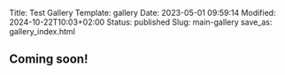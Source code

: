 Title: Test Gallery
Template: gallery
Date: 2023-05-01 09:59:14
Modified: 2024-10-22T10:03+02:00
Status: published
Slug: main-gallery
save_as: gallery_index.html

## Coming soon!

<div class="grid" id="the-gallery">
<div class="grid-sizer"></div>
<div class="grid-item">
  <a href="/images/gallery/DSC00372.jpg"
    data-pswp-width="4000"
    data-pswp-height="6000"
    target="_blank">
  <img src="/images/gallery/thumbnails/DSC00372.jpg" alt="" />

</a></div>
<div class="grid-item">
  <a href="/images/gallery/DSC01109.jpg"
    data-pswp-width="6000"
    data-pswp-height="4000"
    target="_blank">
  <img src="/images/gallery/thumbnails/DSC01109.jpg" alt="" />

</a></div>
<div class="grid-item">
  <a href="/images/gallery/DSC00306.jpg"
    data-pswp-width="6000"
    data-pswp-height="4000"
    target="_blank">
  <img src="/images/gallery/thumbnails/DSC00306.jpg" alt="" />

</a></div>
<div class="grid-item">
  <a href="/images/gallery/DSC00267.jpg"
    data-pswp-width="6000"
    data-pswp-height="4000"
    target="_blank">
  <img src="/images/gallery/thumbnails/DSC00267.jpg" alt="" />

</a></div>
<div class="grid-item">
  <a href="/images/gallery/DSC00753.jpg"
    data-pswp-width="6000"
    data-pswp-height="4000"
    target="_blank">
  <img src="/images/gallery/thumbnails/DSC00753.jpg" alt="" />

</a></div>
<div class="grid-item">
  <a href="/images/gallery/DSC08982.jpg"
    data-pswp-width="4000"
    data-pswp-height="6000"
    target="_blank">
  <img src="/images/gallery/thumbnails/DSC08982.jpg" alt="" />

</a></div>
<div class="grid-item">
  <a href="/images/gallery/DSC03578.jpg"
    data-pswp-width="4000"
    data-pswp-height="6000"
    target="_blank">
  <img src="/images/gallery/thumbnails/DSC03578.jpg" alt="" />

</a></div>
<div class="grid-item">
  <a href="/images/gallery/DSC02337.jpg"
    data-pswp-width="6000"
    data-pswp-height="4000"
    target="_blank">
  <img src="/images/gallery/thumbnails/DSC02337.jpg" alt="" />

</a></div>
<div class="grid-item">
  <a href="/images/gallery/DSC00314.jpg"
    data-pswp-width="6000"
    data-pswp-height="4000"
    target="_blank">
  <img src="/images/gallery/thumbnails/DSC00314.jpg" alt="" />

</a></div>
<div class="grid-item">
  <a href="/images/gallery/DSC00438.jpg"
    data-pswp-width="6000"
    data-pswp-height="4000"
    target="_blank">
  <img src="/images/gallery/thumbnails/DSC00438.jpg" alt="" />

</a></div>
<div class="grid-item">
  <a href="/images/gallery/DSC03685-HDR.jpg"
    data-pswp-width="5955"
    data-pswp-height="3970"
    target="_blank">
  <img src="/images/gallery/thumbnails/DSC03685-HDR.jpg" alt="" />

</a></div>
<div class="grid-item">
  <a href="/images/gallery/DSC01112.jpg"
    data-pswp-width="4000"
    data-pswp-height="6000"
    target="_blank">
  <img src="/images/gallery/thumbnails/DSC01112.jpg" alt="" />

</a></div>
<div class="grid-item">
  <a href="/images/gallery/DSC00076.jpg"
    data-pswp-width="6000"
    data-pswp-height="4000"
    target="_blank">
  <img src="/images/gallery/thumbnails/DSC00076.jpg" alt="" />

</a></div>
<div class="grid-item">
  <a href="/images/gallery/DSC09307.jpg"
    data-pswp-width="3567"
    data-pswp-height="5350"
    target="_blank">
  <img src="/images/gallery/thumbnails/DSC09307.jpg" alt="" />

</a></div>
<div class="grid-item">
  <a href="/images/gallery/DSC01245.jpg"
    data-pswp-width="6000"
    data-pswp-height="4000"
    target="_blank">
  <img src="/images/gallery/thumbnails/DSC01245.jpg" alt="" />

</a></div>
<div class="grid-item">
  <a href="/images/gallery/DSC02235.jpg"
    data-pswp-width="6000"
    data-pswp-height="4000"
    target="_blank">
  <img src="/images/gallery/thumbnails/DSC02235.jpg" alt="" />

</a></div>
<div class="grid-item">
  <a href="/images/gallery/DSC00964.jpg"
    data-pswp-width="6000"
    data-pswp-height="4000"
    target="_blank">
  <img src="/images/gallery/thumbnails/DSC00964.jpg" alt="" />

</a></div>
<div class="grid-item">
  <a href="/images/gallery/DSC01293.jpg"
    data-pswp-width="5705"
    data-pswp-height="3803"
    target="_blank">
  <img src="/images/gallery/thumbnails/DSC01293.jpg" alt="" />

</a></div>
<div class="grid-item">
  <a href="/images/gallery/DSC02652.jpg"
    data-pswp-width="5783"
    data-pswp-height="3855"
    target="_blank">
  <img src="/images/gallery/thumbnails/DSC02652.jpg" alt="" />

</a></div>
<div class="grid-item">
  <a href="/images/gallery/DSC01095.jpg"
    data-pswp-width="6000"
    data-pswp-height="4000"
    target="_blank">
  <img src="/images/gallery/thumbnails/DSC01095.jpg" alt="" />

</a></div>
<div class="grid-item">
  <a href="/images/gallery/DSC00284.jpg"
    data-pswp-width="5852"
    data-pswp-height="3901"
    target="_blank">
  <img src="/images/gallery/thumbnails/DSC00284.jpg" alt="" />

</a></div>
<div class="grid-item">
  <a href="/images/gallery/DSC00202.jpg"
    data-pswp-width="6000"
    data-pswp-height="4000"
    target="_blank">
  <img src="/images/gallery/thumbnails/DSC00202.jpg" alt="" />

</a></div>
<div class="grid-item">
  <a href="/images/gallery/DSC00056.jpg"
    data-pswp-width="6000"
    data-pswp-height="4000"
    target="_blank">
  <img src="/images/gallery/thumbnails/DSC00056.jpg" alt="" />

</a></div>
<div class="grid-item">
  <a href="/images/gallery/DSC01025.jpg"
    data-pswp-width="4000"
    data-pswp-height="6000"
    target="_blank">
  <img src="/images/gallery/thumbnails/DSC01025.jpg" alt="" />

</a></div>
<div class="grid-item">
  <a href="/images/gallery/DSC02301.jpg"
    data-pswp-width="3676"
    data-pswp-height="2451"
    target="_blank">
  <img src="/images/gallery/thumbnails/DSC02301.jpg" alt="" />

</a></div>
<div class="grid-item">
  <a href="/images/gallery/DSC09013.jpg"
    data-pswp-width="4000"
    data-pswp-height="6000"
    target="_blank">
  <img src="/images/gallery/thumbnails/DSC09013.jpg" alt="" />

</a></div>
<div class="grid-item">
  <a href="/images/gallery/DSC02175.jpg"
    data-pswp-width="6000"
    data-pswp-height="4000"
    target="_blank">
  <img src="/images/gallery/thumbnails/DSC02175.jpg" alt="" />

</a></div>
<div class="grid-item">
  <a href="/images/gallery/DSC01090.jpg"
    data-pswp-width="6000"
    data-pswp-height="4000"
    target="_blank">
  <img src="/images/gallery/thumbnails/DSC01090.jpg" alt="" />

</a></div>
<div class="grid-item">
  <a href="/images/gallery/DSC03866.jpg"
    data-pswp-width="6000"
    data-pswp-height="4000"
    target="_blank">
  <img src="/images/gallery/thumbnails/DSC03866.jpg" alt="" />

</a></div>
<div class="grid-item">
  <a href="/images/gallery/DSC01226.jpg"
    data-pswp-width="6000"
    data-pswp-height="4000"
    target="_blank">
  <img src="/images/gallery/thumbnails/DSC01226.jpg" alt="" />

</a></div>
<div class="grid-item">
  <a href="/images/gallery/DSC00074.jpg"
    data-pswp-width="5673"
    data-pswp-height="3782"
    target="_blank">
  <img src="/images/gallery/thumbnails/DSC00074.jpg" alt="" />

</a></div>
<div class="grid-item">
  <a href="/images/gallery/DSC09635.jpg"
    data-pswp-width="4000"
    data-pswp-height="6000"
    target="_blank">
  <img src="/images/gallery/thumbnails/DSC09635.jpg" alt="" />

</a></div>
<div class="grid-item">
  <a href="/images/gallery/DSC09029.jpg"
    data-pswp-width="4000"
    data-pswp-height="6000"
    target="_blank">
  <img src="/images/gallery/thumbnails/DSC09029.jpg" alt="" />

</a></div>
<div class="grid-item">
  <a href="/images/gallery/DSC00322.jpg"
    data-pswp-width="5352"
    data-pswp-height="3568"
    target="_blank">
  <img src="/images/gallery/thumbnails/DSC00322.jpg" alt="" />

</a></div>
<div class="grid-item">
  <a href="/images/gallery/DSC00152.jpg"
    data-pswp-width="5308"
    data-pswp-height="3539"
    target="_blank">
  <img src="/images/gallery/thumbnails/DSC00152.jpg" alt="" />

</a></div>
<div class="grid-item">
  <a href="/images/gallery/DSC00271.jpg"
    data-pswp-width="6000"
    data-pswp-height="4000"
    target="_blank">
  <img src="/images/gallery/thumbnails/DSC00271.jpg" alt="" />

</a></div>
<div class="grid-item">
  <a href="/images/gallery/DSC02319.jpg"
    data-pswp-width="3574"
    data-pswp-height="5361"
    target="_blank">
  <img src="/images/gallery/thumbnails/DSC02319.jpg" alt="" />

</a></div>
<div class="grid-item">
  <a href="/images/gallery/DSC03560-HDR.jpg"
    data-pswp-width="5969"
    data-pswp-height="3979"
    target="_blank">
  <img src="/images/gallery/thumbnails/DSC03560-HDR.jpg" alt="" />

</a></div>
<div class="grid-item">
  <a href="/images/gallery/DSC00259.jpg"
    data-pswp-width="6000"
    data-pswp-height="4000"
    target="_blank">
  <img src="/images/gallery/thumbnails/DSC00259.jpg" alt="" />

</a></div>
<div class="grid-item">
  <a href="/images/gallery/DSC02187.jpg"
    data-pswp-width="5694"
    data-pswp-height="3796"
    target="_blank">
  <img src="/images/gallery/thumbnails/DSC02187.jpg" alt="" />

</a></div>
<div class="grid-item">
  <a href="/images/gallery/DSC00311.jpg"
    data-pswp-width="6000"
    data-pswp-height="4000"
    target="_blank">
  <img src="/images/gallery/thumbnails/DSC00311.jpg" alt="" />

</a></div>
<div class="grid-item">
  <a href="/images/gallery/DSC00308.jpg"
    data-pswp-width="5428"
    data-pswp-height="3619"
    target="_blank">
  <img src="/images/gallery/thumbnails/DSC00308.jpg" alt="" />

</a></div>
<div class="grid-item">
  <a href="/images/gallery/DSC02966.jpg"
    data-pswp-width="5915"
    data-pswp-height="3943"
    target="_blank">
  <img src="/images/gallery/thumbnails/DSC02966.jpg" alt="" />

</a></div>
<div class="grid-item">
  <a href="/images/gallery/DSC00253.jpg"
    data-pswp-width="6000"
    data-pswp-height="4000"
    target="_blank">
  <img src="/images/gallery/thumbnails/DSC00253.jpg" alt="" />

</a></div>
<div class="grid-item">
  <a href="/images/gallery/DSC02194.jpg"
    data-pswp-width="4000"
    data-pswp-height="6000"
    target="_blank">
  <img src="/images/gallery/thumbnails/DSC02194.jpg" alt="" />

</a></div>
<div class="grid-item">
  <a href="/images/gallery/DSC02440.jpg"
    data-pswp-width="6000"
    data-pswp-height="4000"
    target="_blank">
  <img src="/images/gallery/thumbnails/DSC02440.jpg" alt="" />

</a></div>
<div class="grid-item">
  <a href="/images/gallery/DSC00049.jpg"
    data-pswp-width="3868"
    data-pswp-height="5802"
    target="_blank">
  <img src="/images/gallery/thumbnails/DSC00049.jpg" alt="" />

</a></div>
<div class="grid-item">
  <a href="/images/gallery/DSC00395.jpg"
    data-pswp-width="4933"
    data-pswp-height="3289"
    target="_blank">
  <img src="/images/gallery/thumbnails/DSC00395.jpg" alt="" />

</a></div>
<div class="grid-item">
  <a href="/images/gallery/DSC02289.jpg"
    data-pswp-width="6000"
    data-pswp-height="4000"
    target="_blank">
  <img src="/images/gallery/thumbnails/DSC02289.jpg" alt="" />

</a></div>
<div class="grid-item grid-item-wide">
  <a href="/images/gallery/DSC00398-Pano.jpg"
    data-pswp-width="33360"
    data-pswp-height="1871"
    target="_blank">
  <img src="/images/gallery/thumbnails/DSC00398-Pano.jpg" alt="" />

</a></div>
<div class="grid-item">
  <a href="/images/gallery/DSC00461.jpg"
    data-pswp-width="4000"
    data-pswp-height="6000"
    target="_blank">
  <img src="/images/gallery/thumbnails/DSC00461.jpg" alt="" />

</a></div>
<div class="grid-item">
  <a href="/images/gallery/DSC01197.jpg"
    data-pswp-width="6000"
    data-pswp-height="4000"
    target="_blank">
  <img src="/images/gallery/thumbnails/DSC01197.jpg" alt="" />

</a></div>
<div class="grid-item">
  <a href="/images/gallery/DSC00297.jpg"
    data-pswp-width="5675"
    data-pswp-height="3783"
    target="_blank">
  <img src="/images/gallery/thumbnails/DSC00297.jpg" alt="" />

</a></div>
<div class="grid-item">
  <a href="/images/gallery/DSC01252.jpg"
    data-pswp-width="6000"
    data-pswp-height="4000"
    target="_blank">
  <img src="/images/gallery/thumbnails/DSC01252.jpg" alt="" />

</a></div>
<div class="grid-item">
  <a href="/images/gallery/DSC09393.jpg"
    data-pswp-width="3684"
    data-pswp-height="5526"
    target="_blank">
  <img src="/images/gallery/thumbnails/DSC09393.jpg" alt="" />

</a></div>
<div class="grid-item">
  <a href="/images/gallery/DSC01243.jpg"
    data-pswp-width="6000"
    data-pswp-height="4000"
    target="_blank">
  <img src="/images/gallery/thumbnails/DSC01243.jpg" alt="" />

</a></div>
<div class="grid-item">
  <a href="/images/gallery/DSC00126.jpg"
    data-pswp-width="3609"
    data-pswp-height="5413"
    target="_blank">
  <img src="/images/gallery/thumbnails/DSC00126.jpg" alt="" />

</a></div>
<div class="grid-item">
  <a href="/images/gallery/DSC09514.jpg"
    data-pswp-width="5165"
    data-pswp-height="3443"
    target="_blank">
  <img src="/images/gallery/thumbnails/DSC09514.jpg" alt="" />

</a></div>
<div class="grid-item">
  <a href="/images/gallery/DSC00999.jpg"
    data-pswp-width="6000"
    data-pswp-height="4000"
    target="_blank">
  <img src="/images/gallery/thumbnails/DSC00999.jpg" alt="" />

</a></div>
<div class="grid-item">
  <a href="/images/gallery/DSC01282.jpg"
    data-pswp-width="6000"
    data-pswp-height="4000"
    target="_blank">
  <img src="/images/gallery/thumbnails/DSC01282.jpg" alt="" />

</a></div>
<div class="grid-item">
  <a href="/images/gallery/DSC02802.jpg"
    data-pswp-width="3783"
    data-pswp-height="5675"
    target="_blank">
  <img src="/images/gallery/thumbnails/DSC02802.jpg" alt="" />

</a></div>
<div class="grid-item">
  <a href="/images/gallery/DSC03786.jpg"
    data-pswp-width="6000"
    data-pswp-height="4000"
    target="_blank">
  <img src="/images/gallery/thumbnails/DSC03786.jpg" alt="" />

</a></div>
<div class="grid-item">
  <a href="/images/gallery/DSC00727.jpg"
    data-pswp-width="4000"
    data-pswp-height="6000"
    target="_blank">
  <img src="/images/gallery/thumbnails/DSC00727.jpg" alt="" />

</a></div>
<div class="grid-item">
  <a href="/images/gallery/DSC00171.jpg"
    data-pswp-width="6000"
    data-pswp-height="4000"
    target="_blank">
  <img src="/images/gallery/thumbnails/DSC00171.jpg" alt="" />

</a></div>
<div class="grid-item">
  <a href="/images/gallery/DSC00976.jpg"
    data-pswp-width="6000"
    data-pswp-height="4000"
    target="_blank">
  <img src="/images/gallery/thumbnails/DSC00976.jpg" alt="" />

</a></div>
<div class="grid-item">
  <a href="/images/gallery/DSC02671.jpg"
    data-pswp-width="6000"
    data-pswp-height="4000"
    target="_blank">
  <img src="/images/gallery/thumbnails/DSC02671.jpg" alt="" />

</a></div>
<div class="grid-item">
  <a href="/images/gallery/DSC00045.jpg"
    data-pswp-width="5953"
    data-pswp-height="3969"
    target="_blank">
  <img src="/images/gallery/thumbnails/DSC00045.jpg" alt="" />

</a></div>
<div class="grid-item">
  <a href="/images/gallery/DSC02403.jpg"
    data-pswp-width="4000"
    data-pswp-height="6000"
    target="_blank">
  <img src="/images/gallery/thumbnails/DSC02403.jpg" alt="" />

</a></div>
<div class="grid-item">
  <a href="/images/gallery/DSC00440.jpg"
    data-pswp-width="4774"
    data-pswp-height="3183"
    target="_blank">
  <img src="/images/gallery/thumbnails/DSC00440.jpg" alt="" />

</a></div>
<div class="grid-item">
  <a href="/images/gallery/DSC09173.jpg"
    data-pswp-width="3645"
    data-pswp-height="5468"
    target="_blank">
  <img src="/images/gallery/thumbnails/DSC09173.jpg" alt="" />

</a></div>
<div class="grid-item">
  <a href="/images/gallery/DSC00354.jpg"
    data-pswp-width="5857"
    data-pswp-height="3905"
    target="_blank">
  <img src="/images/gallery/thumbnails/DSC00354.jpg" alt="" />

</a></div>
<div class="grid-item">
  <a href="/images/gallery/DSC00885.jpg"
    data-pswp-width="6000"
    data-pswp-height="4000"
    target="_blank">
  <img src="/images/gallery/thumbnails/DSC00885.jpg" alt="" />

</a></div>
<div class="grid-item">
  <a href="/images/gallery/DSC09200.jpg"
    data-pswp-width="3297"
    data-pswp-height="4945"
    target="_blank">
  <img src="/images/gallery/thumbnails/DSC09200.jpg" alt="" />

</a></div>
<div class="grid-item">
  <a href="/images/gallery/DSC00359.jpg"
    data-pswp-width="5640"
    data-pswp-height="3760"
    target="_blank">
  <img src="/images/gallery/thumbnails/DSC00359.jpg" alt="" />

</a></div>

</div>
